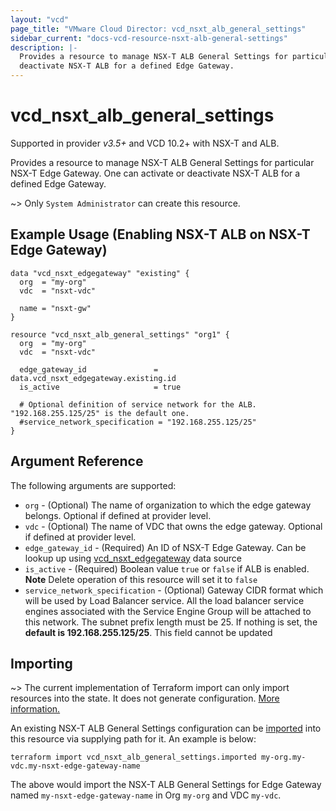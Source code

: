 ```yaml
---
layout: "vcd"
page_title: "VMware Cloud Director: vcd_nsxt_alb_general_settings"
sidebar_current: "docs-vcd-resource-nsxt-alb-general-settings"
description: |-
  Provides a resource to manage NSX-T ALB General Settings for particular NSX-T Edge Gateway. One can activate or
  deactivate NSX-T ALB for a defined Edge Gateway.
---
```


# vcd\_nsxt\_alb\_general\_settings

Supported in provider *v3.5+* and VCD 10.2+ with NSX-T and ALB.

Provides a resource to manage NSX-T ALB General Settings for particular NSX-T Edge Gateway. One can activate or
deactivate NSX-T ALB for a defined Edge Gateway.

~> Only `System Administrator` can create this resource.

## Example Usage (Enabling NSX-T ALB on NSX-T Edge Gateway)

```hcl
data "vcd_nsxt_edgegateway" "existing" {
  org  = "my-org"
  vdc  = "nsxt-vdc"

  name = "nsxt-gw"
}

resource "vcd_nsxt_alb_general_settings" "org1" {
  org  = "my-org"
  vdc  = "nsxt-vdc"

  edge_gateway_id               = data.vcd_nsxt_edgegateway.existing.id
  is_active                     = true
  
  # Optional definition of service network for the ALB. "192.168.255.125/25" is the default one.
  #service_network_specification = "192.168.255.125/25"
}
```

## Argument Reference

The following arguments are supported:

* `org` - (Optional) The name of organization to which the edge gateway belongs. Optional if defined at provider level.
* `vdc` - (Optional) The name of VDC that owns the edge gateway. Optional if defined at provider level.
* `edge_gateway_id` - (Required) An ID of NSX-T Edge Gateway. Can be lookup up using
  [vcd_nsxt_edgegateway](/providers/vmware/vcd/latest/docs/data-sources/nsxt_edgegateway) data source
* `is_active` - (Required) Boolean value `true` or `false` if ALB is enabled. **Note** Delete operation of this resource
  will set it to `false`
* `service_network_specification` - (Optional) Gateway CIDR format which will be used by Load Balancer service. All the
  load balancer service engines associated with the Service Engine Group will be attached to this network. The subnet
  prefix length must be 25. If nothing is set, the **default is 192.168.255.125/25**. This field cannot be updated

## Importing

~> The current implementation of Terraform import can only import resources into the state.
It does not generate configuration. [More information.](https://www.terraform.io/docs/import/)

An existing NSX-T ALB General Settings configuration can be [imported][docs-import] into this resource via supplying
path for it. An example is below:

[docs-import]: https://www.terraform.io/docs/import/

```
terraform import vcd_nsxt_alb_general_settings.imported my-org.my-vdc.my-nsxt-edge-gateway-name
```

The above would import the NSX-T ALB General Settings for Edge Gateway named `my-nsxt-edge-gateway-name` in Org `my-org`
and VDC `my-vdc`.